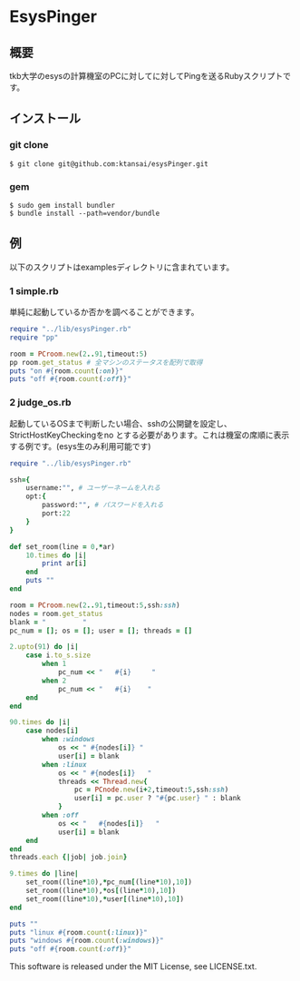 # EsysPinger
## 概要
tkb大学のesysの計算機室のPCに対してに対してPingを送るRubyスクリプトです。  

## インストール
### git clone
	$ git clone git@github.com:ktansai/esysPinger.git

### gem
	$ sudo gem install bundler
	$ bundle install --path=vendor/bundle

## 例
以下のスクリプトはexamplesディレクトリに含まれています。  
### 1 simple.rb
単純に起動しているか否かを調べることができます。  

```ruby
require "../lib/esysPinger.rb"
require "pp"

room = PCroom.new(2..91,timeout:5)
pp room.get_status # 全マシンのステータスを配列で取得
puts "on #{room.count(:on)}"
puts "off #{room.count(:off)}"
```

### 2 judge_os.rb
起動しているOSまで判断したい場合、sshの公開鍵を設定し、StrictHostKeyCheckingをno とする必要があります。これは機室の席順に表示する例です。(esys生のみ利用可能です)  

```ruby
require "../lib/esysPinger.rb"

ssh={
	username:"", # ユーザーネームを入れる
	opt:{
		password:"", # パスワードを入れる
		port:22
	}
}

def set_room(line = 0,*ar)
	10.times do |i|
		print ar[i]
	end
	puts ""
end

room = PCroom.new(2..91,timeout:5,ssh:ssh)
nodes = room.get_status
blank = "         "
pc_num = []; os = []; user = []; threads = []

2.upto(91) do |i|
	case i.to_s.size
		when 1
			pc_num << "   #{i}     "
		when 2
			pc_num << "   #{i}    "
	end
end

90.times do |i|
	case nodes[i]
		when :windows
			os << " #{nodes[i]} "
			user[i] = blank
		when :linux
			os << " #{nodes[i]}   "
			threads << Thread.new{
				pc = PCnode.new(i+2,timeout:5,ssh:ssh)
				user[i] = pc.user ? "#{pc.user} " : blank
			}
		when :off
			os << "   #{nodes[i]}   "
			user[i] = blank
	end
end
threads.each {|job| job.join}

9.times do |line|
	set_room((line*10),*pc_num[(line*10),10])
	set_room((line*10),*os[(line*10),10])
	set_room((line*10),*user[(line*10),10])
end

puts ""
puts "linux #{room.count(:linux)}"
puts "windows #{room.count(:windows)}"
puts "off #{room.count(:off)}"
```

This software is released under the MIT License, see LICENSE.txt.